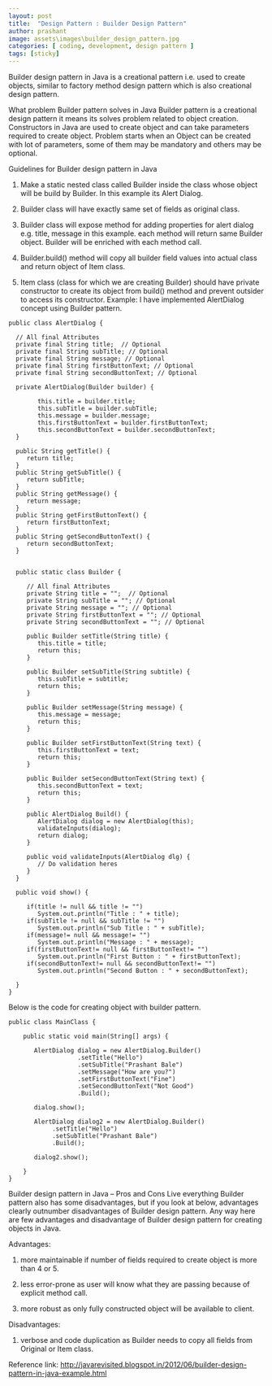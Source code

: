 ```yaml
---
layout: post
title:  "Design Pattern : Builder Design Pattern"
author: prashant
image: assets\images\builder_design_pattern.jpg
categories: [ coding, development, design pattern ]
tags: [sticky]
---
```



Builder design pattern in Java is a creational pattern i.e. used to create objects, similar to factory method design pattern which is also creational design pattern.

What problem Builder pattern solves in Java
Builder pattern is a creational design pattern it means its solves problem related to object creation. Constructors in Java are used to create object and can take parameters required to create object. Problem starts when an Object can be created with lot of parameters, some of them may be mandatory and others may be optional.

Guidelines for Builder design pattern in Java

1) Make a static nested class called Builder inside the class whose object will be build by Builder. In this example its Alert Dialog.

2) Builder class will have exactly same set of fields as original class.

3) Builder class will expose method for adding properties for alert dialog e.g. title, message in this example. each method will return same Builder object. Builder will be enriched with each method call.

4) Builder.build() method will copy all builder field values into actual class and return object of Item class.

5) Item class (class for which we are creating Builder) should have private constructor to create its object from build() method and prevent outsider to access its constructor.
Example:
 I have implemented AlertDialog concept using Builder pattern.

 ```
public class AlertDialog {

   // All final Attributes
   private final String title;  // Optional
   private final String subTitle; // Optional
   private final String message; // Optional
   private final String firstButtonText; // Optional
   private final String secondButtonText; // Optional

   private AlertDialog(Builder builder) {

         this.title = builder.title;
         this.subTitle = builder.subTitle;
         this.message = builder.message;
         this.firstButtonText = builder.firstButtonText;
         this.secondButtonText = builder.secondButtonText;
   }

   public String getTitle() {
      return title;
   }
   public String getSubTitle() {
      return subTitle;
   }
   public String getMessage() {
      return message;
   }
   public String getFirstButtonText() {
      return firstButtonText;
   }
   public String getSecondButtonText() {
      return secondButtonText;
   }


   public static class Builder {

      // All final Attributes
      private String title = "";  // Optional
      private String subTitle = ""; // Optional
      private String message = ""; // Optional
      private String firstButtonText = ""; // Optional
      private String secondButtonText = ""; // Optional

      public Builder setTitle(String title) {
         this.title = title;
         return this;
      }

      public Builder setSubTitle(String subtitle) {
         this.subTitle = subtitle;
         return this;
      }

      public Builder setMessage(String message) {
         this.message = message;
         return this;
      }

      public Builder setFirstButtonText(String text) {
         this.firstButtonText = text;
         return this;
      }

      public Builder setSecondButtonText(String text) {
         this.secondButtonText = text;
         return this;
      }

      public AlertDialog Build() {
         AlertDialog dialog = new AlertDialog(this);
         validateInputs(dialog);
         return dialog;
      }

      public void validateInputs(AlertDialog dlg) {
         // Do validation heres
      }
   }

   public void show() {

      if(title != null && title != "")
         System.out.println("Title : " + title);
      if(subTitle != null && subTitle != "")
         System.out.println("Sub Title : " + subTitle);
      if(message!= null && message!= "")
         System.out.println("Message : " + message);
      if(firstButtonText!= null && firstButtonText!= "")
         System.out.println("First Button : " + firstButtonText);
      if(secondButtonText!= null && secondButtonText!= "")
         System.out.println("Second Button : " + secondButtonText);

   }
}
```

Below is the code for creating object with builder pattern.

```
public class MainClass {

    public static void main(String[] args) {

       AlertDialog dialog = new AlertDialog.Builder()
                   .setTitle("Hello")
                   .setSubTitle("Prashant Bale")
                   .setMessage("How are you?")
                   .setFirstButtonText("Fine")
                   .setSecondButtonText("Not Good")
                   .Build();

       dialog.show();

       AlertDialog dialog2 = new AlertDialog.Builder()
            .setTitle("Hello")
            .setSubTitle("Prashant Bale")
            .Build();

       dialog2.show();

    }
}
```

Builder design pattern in Java – Pros and Cons
Live everything Builder pattern also has some disadvantages, but if you look at below, advantages clearly outnumber disadvantages of Builder design pattern. Any way here are few advantages and disadvantage of Builder design pattern for creating objects in Java.



Advantages:

1) more maintainable if number of fields required to create object is more than 4 or 5.

2) less error-prone as user will know what they are passing because of explicit method call.

3) more robust as only fully constructed object will be available to client.



Disadvantages:

1) verbose and code duplication as Builder needs to copy all fields from Original or Item class.



Reference link:
http://javarevisited.blogspot.in/2012/06/builder-design-pattern-in-java-example.html
